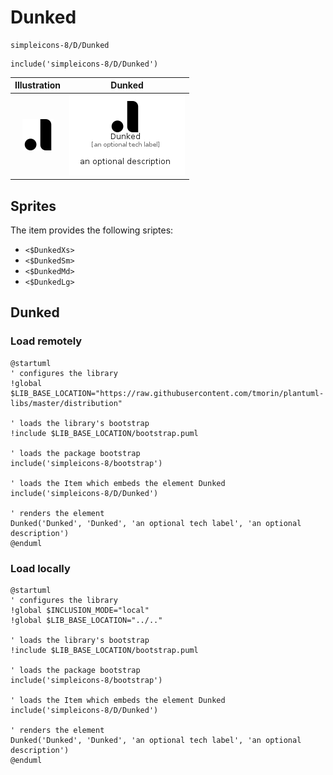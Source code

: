 # Dunked


```text
simpleicons-8/D/Dunked
```

```text
include('simpleicons-8/D/Dunked')
```



| Illustration | Dunked |
| :---: | :---: |
| ![illustration for Illustration](../../simpleicons-8/D/Dunked.png) | ![illustration for Dunked](../../simpleicons-8/D/Dunked.Local.png) |



## Sprites
The item provides the following sriptes:

- `<$DunkedXs>`
- `<$DunkedSm>`
- `<$DunkedMd>`
- `<$DunkedLg>`





## Dunked

### Load remotely
```plantuml
@startuml
' configures the library
!global $LIB_BASE_LOCATION="https://raw.githubusercontent.com/tmorin/plantuml-libs/master/distribution"

' loads the library's bootstrap
!include $LIB_BASE_LOCATION/bootstrap.puml

' loads the package bootstrap
include('simpleicons-8/bootstrap')

' loads the Item which embeds the element Dunked
include('simpleicons-8/D/Dunked')

' renders the element
Dunked('Dunked', 'Dunked', 'an optional tech label', 'an optional description')
@enduml
```

### Load locally
```plantuml
@startuml
' configures the library
!global $INCLUSION_MODE="local"
!global $LIB_BASE_LOCATION="../.."

' loads the library's bootstrap
!include $LIB_BASE_LOCATION/bootstrap.puml

' loads the package bootstrap
include('simpleicons-8/bootstrap')

' loads the Item which embeds the element Dunked
include('simpleicons-8/D/Dunked')

' renders the element
Dunked('Dunked', 'Dunked', 'an optional tech label', 'an optional description')
@enduml
```

